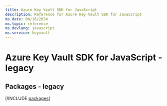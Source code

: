 ```yaml
---
title: Azure Key Vault SDK for JavaScript
description: Reference for Azure Key Vault SDK for JavaScript
ms.date: 04/16/2024
ms.topic: reference
ms.devlang: javascript
ms.service: keyvault
---
```

# Azure Key Vault SDK for JavaScript - legacy
## Packages - legacy
[!INCLUDE [packages](key-vault-index.md)]